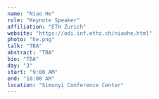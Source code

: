 ```yaml
---
name: "Niao He"
role: "Keynote Speaker"
affiliation: "ETH Zurich"
website: "https://odi.inf.ethz.ch/niaohe.html"
photo: "he.png"
talk: "TBA"
abstract: "TBA"
bio: "TBA"
day: "3"
start: "9:00 AM"
end: "10:00 AM"
location: "Simonyi Conference Center"
---
```

